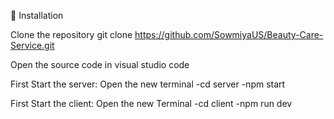 🔧 Installation

Clone the repository
git clone https://github.com/SowmiyaUS/Beauty-Care-Service.git

Open the source code in visual studio code

First Start the server:
Open the new terminal
 -cd server 
 -npm start
 
First Start the client: 
Open the new Terminal
	-cd client
	-npm run dev

